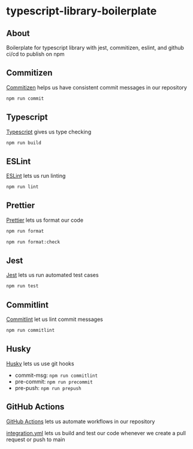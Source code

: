# typescript-library-boilerplate

## About

Boilerplate for typescript library with jest, commitizen, eslint, and github ci/cd to publish on npm

## Commitizen

[Commitizen](https://github.com/commitizen/cz-cli) helps us have consistent commit messages in our repository

```bash
npm run commit
```

## Typescript

[Typescript](https://www.typescriptlang.org/) gives us type checking

```bash
npm run build
```

## ESLint

[ESLint](https://typescript-eslint.io/) lets us run linting

```bash
npm run lint
```

## Prettier

[Prettier](https://prettier.io/) lets us format our code

```bash
npm run format
```

```bash
npm run format:check
```

## Jest

[Jest](https://jestjs.io/) lets us run automated test cases

```bash
npm run test
```

## Commitlint

[Commitlint](https://commitlint.js.org/) let us lint commit messages

```bash
npm run commitlint
```

## Husky

[Husky](https://github.com/typicode/husky) lets us use git hooks

- commit-msg: `npm run commitlint`
- pre-commit: `npm run precommit`
- pre-push: `npm run prepush`

## GitHub Actions

[GitHub Actions](https://github.com/features/actions) lets us automate workflows in our repository


[integration.yml](https://docs.github.com/en/actions/automating-builds-and-tests/building-and-testing-nodejs) lets us build and test our code whenever we create a pull request or push to main